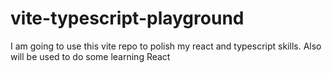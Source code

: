 # vite-typescript-playground
I am going to use this vite repo to polish my react and typescript skills.
Also will be used to do some learning React
